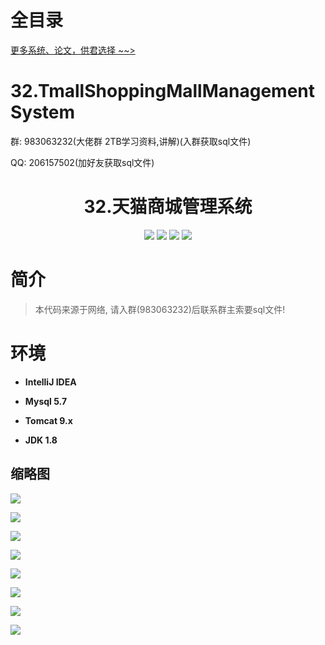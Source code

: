 # 全目录

[更多系统、论文，供君选择 ~~>](https://www.bitwise.net.cn)
# 32.TmallShoppingMallManagementSystem

<p>群: 983063232(大佬群 2TB学习资料,讲解)(入群获取sql文件)</p>
<p>QQ: 206157502(加好友获取sql文件)</p>

<p><h1 align="center">32.天猫商城管理系统</h1></p>

<p align="center">
	<img src="https://img.shields.io/badge/jdk-1.8-orange.svg"/>
    <img src="https://img.shields.io/badge/spring-5.x-lightgrey.svg"/>
    <img src="https://img.shields.io/badge/hibernate-3.x-blue.svg"/>
    <img src="https://img.shields.io/badge/jdbc-3.0.x-yellow.svg"/>
</p>

# 简介

> 本代码来源于网络, 请入群(983063232)后联系群主索要sql文件!
>


# 环境

- <b>IntelliJ IDEA</b>

- <b>Mysql 5.7</b>

- <b>Tomcat 9.x</b>

- <b>JDK 1.8</b>



## 缩略图

![](https://bitwise.oss-cn-heyuan.aliyuncs.com/2024/9/10/f1b25406-0c74-4c4e-89e5-b999f1948eb3.png)

![](https://bitwise.oss-cn-heyuan.aliyuncs.com/2024/9/10/61759803-00ed-4cf6-81a2-161aea610be4.png)

![](https://bitwise.oss-cn-heyuan.aliyuncs.com/2024/9/10/09f677dc-15ac-4aca-9ba9-3fa419ad7c3f.png)

![](https://bitwise.oss-cn-heyuan.aliyuncs.com/2024/9/10/81158403-4830-490e-9c07-2fa26808059c.png)

![](https://bitwise.oss-cn-heyuan.aliyuncs.com/2024/9/10/0963d064-fd49-48ab-858f-d70dbf2ef773.png)

![](https://bitwise.oss-cn-heyuan.aliyuncs.com/2024/9/10/5bea031b-a458-4960-9b6b-5c40f409e6c0.png)

![](https://bitwise.oss-cn-heyuan.aliyuncs.com/2024/9/10/baa992f6-dbd6-4620-b801-b625b1e1ce83.png)

![](https://bitwise.oss-cn-heyuan.aliyuncs.com/2024/9/10/2f18b4c8-7699-4c49-8dfd-2ce5f9706f70.png)


